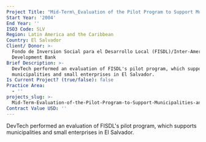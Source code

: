 ```yaml
---
Project Title: "Mid-Term\_Evaluation of the Pilot Program to Support Municipalities and Small Enterprises in El Salvador"
Start Year: '2004'
End Year: ''
ISO3 Code: SLV
Region: Latin America and the Caribbean
Country: El Salvador
Client/ Donor: >-
  Fondo de Inversion Social para el Desarrollo Local (FISDL)/Inter-American
  Development Bank
Brief Description: >-
  DevTech performed an evaluation of FISDL's pilot program, which supports
  municipalities and small enterprises in El Salvador.
Is Current Project? (true/false): false
Practice Area:
  - ''
projects_slug: >-
  Mid-Term-Evaluation-of-the-Pilot-Program-to-Support-Municipalities-and-Small-Enterprises-in-El-Salvador
Contract Value USD: ''
---
```

DevTech performed an evaluation of FISDL's pilot program, which supports municipalities and small enterprises in El Salvador.